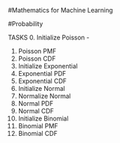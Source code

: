 #Mathematics for Machine Learning

#Probability

TASKS
0. Initialize Poisson - 
1. Poisson PMF
2. Poisson CDF
3. Initialize Exponential
4. Exponential PDF
5. Exponential CDF
6. Initialize Normal
7. Normalize Normal
8. Normal PDF
9. Normal CDF
10. Initialize Binomial
11. Binomial PMF
12. Binomial CDF
